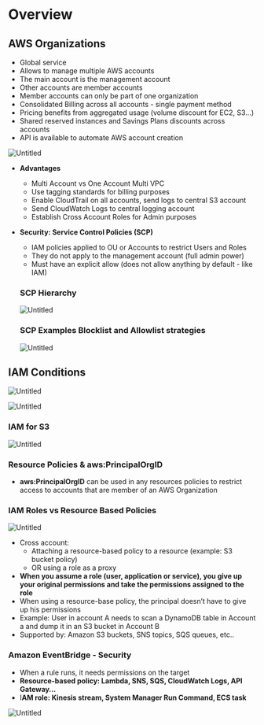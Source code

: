 # Overview

## AWS Organizations

- Global service
- Allows to manage multiple AWS accounts
- The main account is the management account
- Other accounts are member accounts
- Member accounts can only be part of one organization
- Consolidated Billing across all accounts - single payment method
- Pricing benefits from aggregated usage (volume discount for EC2, S3…)
- Shared reserved instances and Savings Plans discounts across accounts
- API is available to automate AWS account creation

![Untitled](https://s3-us-west-2.amazonaws.com/secure.notion-static.com/d7d02115-9ea7-4e78-a29a-1e99bfa71023/Untitled.png)

- **Advantages**
    - Multi Account vs One Account Multi VPC
    - Use tagging standards for billing purposes
    - Enable CloudTrail on all accounts, send logs to central S3 account
    - Send CloudWatch Logs to central logging account
    - Establish Cross Account Roles for Admin purposes
- **Security: Service Control Policies (SCP)**
    - IAM policies applied to OU or Accounts to restrict Users and Roles
    - They do not apply to the management account (full admin power)
    - Must have an explicit allow (does not allow anything by default - like IAM)

    ### SCP Hierarchy

    ![Untitled](https://s3-us-west-2.amazonaws.com/secure.notion-static.com/e1aa7fa7-21f8-428b-b263-6f1938bf5b69/Untitled.png)

    ### SCP Examples Blocklist and Allowlist strategies

    ![Untitled](https://s3-us-west-2.amazonaws.com/secure.notion-static.com/700d43e2-99ac-4388-b949-91980d05cb40/Untitled.png)


## IAM Conditions

![Untitled](https://s3-us-west-2.amazonaws.com/secure.notion-static.com/84e5b1b2-6235-4e4e-9bc1-07477d85e89b/Untitled.png)

![Untitled](https://s3-us-west-2.amazonaws.com/secure.notion-static.com/15ed5f9f-bf6d-45a7-9b6c-842926b9bb58/Untitled.png)

### IAM for S3

![Untitled](https://s3-us-west-2.amazonaws.com/secure.notion-static.com/1e13a4dc-77a1-4c0f-bb4e-0729e06a64d1/Untitled.png)

### Resource Policies & aws:PrincipalOrgID

- **aws:PrincipalOrgID** can be used in any resources policies to restrict access to accounts that are member of an AWS Organization

### IAM Roles vs Resource Based Policies

![Untitled](https://s3-us-west-2.amazonaws.com/secure.notion-static.com/157875b9-a48d-46d7-ae1b-6104186710e5/Untitled.png)

- Cross account:
    - Attaching a resource-based policy to a resource (example: S3 bucket policy)
    - OR using a role as a proxy
- **When you assume a role (user, application or service), you give up your original permissions and take the permissions assigned to the role**
- When using a resource-base policy, the principal doesn’t have to give up his permissions
- Example: User in account A needs to scan a DynamoDB table in Account a and dump it in an S3 bucket in Account B
- Supported by: Amazon S3 buckets, SNS topics, SQS queues, etc..

### Amazon EventBridge - Security

- When a rule runs, it needs permissions on the target
- **Resource-based policy: Lambda, SNS, SQS, CloudWatch Logs, API Gateway…**
- I**AM role: Kinesis stream, System Manager Run Command, ECS task**

![Untitled](https://s3-us-west-2.amazonaws.com/secure.notion-static.com/f61cbb22-1651-40db-b24a-ac8e8bfb7b47/Untitled.png)